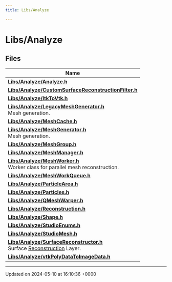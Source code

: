```yaml
---
title: Libs/Analyze

---
```


# Libs/Analyze



## Files

| Name           |
| -------------- |
| **[Libs/Analyze/Analyze.h](../Files/Analyze_8h.md#file-analyze.h)**  |
| **[Libs/Analyze/CustomSurfaceReconstructionFilter.h](../Files/CustomSurfaceReconstructionFilter_8h.md#file-customsurfacereconstructionfilter.h)**  |
| **[Libs/Analyze/ItkToVtk.h](../Files/ItkToVtk_8h.md#file-itktovtk.h)**  |
| **[Libs/Analyze/LegacyMeshGenerator.h](../Files/LegacyMeshGenerator_8h.md#file-legacymeshgenerator.h)** <br>Mesh generation.  |
| **[Libs/Analyze/MeshCache.h](../Files/MeshCache_8h.md#file-meshcache.h)**  |
| **[Libs/Analyze/MeshGenerator.h](../Files/MeshGenerator_8h.md#file-meshgenerator.h)** <br>Mesh generation.  |
| **[Libs/Analyze/MeshGroup.h](../Files/MeshGroup_8h.md#file-meshgroup.h)**  |
| **[Libs/Analyze/MeshManager.h](../Files/MeshManager_8h.md#file-meshmanager.h)**  |
| **[Libs/Analyze/MeshWorker.h](../Files/MeshWorker_8h.md#file-meshworker.h)** <br>Worker class for parallel mesh reconstruction.  |
| **[Libs/Analyze/MeshWorkQueue.h](../Files/MeshWorkQueue_8h.md#file-meshworkqueue.h)**  |
| **[Libs/Analyze/ParticleArea.h](../Files/ParticleArea_8h.md#file-particlearea.h)**  |
| **[Libs/Analyze/Particles.h](../Files/Particles_8h.md#file-particles.h)**  |
| **[Libs/Analyze/QMeshWarper.h](../Files/QMeshWarper_8h.md#file-qmeshwarper.h)**  |
| **[Libs/Analyze/Reconstruction.h](../Files/Reconstruction_8h.md#file-reconstruction.h)**  |
| **[Libs/Analyze/Shape.h](../Files/Shape_8h.md#file-shape.h)**  |
| **[Libs/Analyze/StudioEnums.h](../Files/StudioEnums_8h.md#file-studioenums.h)**  |
| **[Libs/Analyze/StudioMesh.h](../Files/StudioMesh_8h.md#file-studiomesh.h)**  |
| **[Libs/Analyze/SurfaceReconstructor.h](../Files/SurfaceReconstructor_8h.md#file-surfacereconstructor.h)** <br>Surface [Reconstruction](../Classes/classReconstruction.md) Layer.  |
| **[Libs/Analyze/vtkPolyDataToImageData.h](../Files/vtkPolyDataToImageData_8h.md#file-vtkpolydatatoimagedata.h)**  |






-------------------------------

Updated on 2024-05-10 at 16:10:36 +0000
